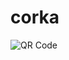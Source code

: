 # corka

![QR Code](https://qr.expo.dev/expo-go?owner=natsumican&slug=corka&releaseChannel=default&host=exp.host)
